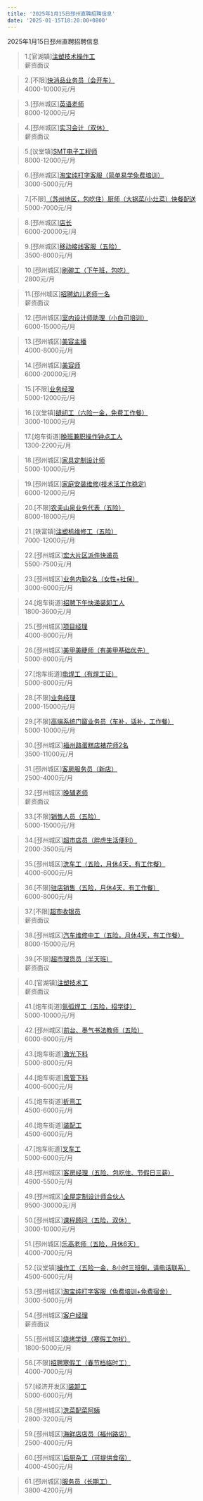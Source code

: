 ```yaml
---
title: '2025年1月15日邳州直聘招聘信息'
date: '2025-01-15T18:20:00+0800'
---
```

2025年1月15日邳州直聘招聘信息
<!--more-->
>1.[官湖镇][注塑技术操作工](https://www.pizhouzhipin.com/job/37854)<br>
>薪资面议

>2.[不限][快消品业务员（会开车）](https://www.pizhouzhipin.com/job/34162)<br>
>4000-10000元/月

>3.[邳州城区][英语老师](https://www.pizhouzhipin.com/job/38951)<br>
>8000-12000元/月

>4.[邳州城区][实习会计（双休）](https://www.pizhouzhipin.com/job/34671)<br>
>薪资面议

>5.[议堂镇][SMT电子工程师](https://www.pizhouzhipin.com/job/38024)<br>
>8000-12000元/月

>6.[邳州城区][淘宝纯打字客服（简单易学免费培训）](https://www.pizhouzhipin.com/job/36818)<br>
>3000-5000元/月

>7.[不限][（苏州地区，包吃住）厨师（大锅菜/小灶菜）快餐配送](https://www.pizhouzhipin.com/job/38637)<br>
>5000-7000元/月

>8.[邳州城区][店长](https://www.pizhouzhipin.com/job/38100)<br>
>6000-20000元/月

>9.[邳州城区][移动接线客服（五险）](https://www.pizhouzhipin.com/job/38461)<br>
>3500-8000元/月

>10.[邳州城区][刷碗工（下午班，包吃）](https://www.pizhouzhipin.com/job/26945)<br>
>2800元/月

>11.[邳州城区][招聘幼儿老师一名](https://www.pizhouzhipin.com/job/29919)<br>
>薪资面议

>12.[邳州城区][室内设计师助理（小白可培训）](https://www.pizhouzhipin.com/job/35224)<br>
>6000-15000元/月

>13.[邳州城区][美容主播](https://www.pizhouzhipin.com/job/38099)<br>
>4000-8000元/月

>14.[邳州城区][美容师](https://www.pizhouzhipin.com/job/38941)<br>
>6000-20000元/月

>15.[不限][业务经理](https://www.pizhouzhipin.com/job/36364)<br>
>5000-12000元/月

>16.[议堂镇][缝纫工（六险一金，免费工作餐）](https://www.pizhouzhipin.com/job/34359)<br>
>3000-10000元/月

>17.[炮车街道][晚班兼职操作钟点工人](https://www.pizhouzhipin.com/job/35687)<br>
>1300-2200元/月

>18.[邳州城区][家具定制设计师](https://www.pizhouzhipin.com/job/28553)<br>
>5000-10000元/月

>19.[邳州城区][家庭安装维修(技术活工作稳定)](https://www.pizhouzhipin.com/job/38526)<br>
>6000-12000元/月

>20.[不限][农夫山泉业务代表（五险）](https://www.pizhouzhipin.com/job/38965)<br>
>8000-18000元/月

>21.[铁富镇][注塑机维修工（五险）](https://www.pizhouzhipin.com/job/23673)<br>
>7000-12000元/月

>22.[邳州城区][宏大片区派件快递员](https://www.pizhouzhipin.com/job/35466)<br>
>5500-7500元/月

>23.[邳州城区][业务内勤2名（女性+社保）](https://www.pizhouzhipin.com/job/36015)<br>
>3000-6000元/月

>24.[炮车街道][招聘下午快递装卸工人](https://www.pizhouzhipin.com/job/36644)<br>
>1800-3600元/月

>25.[邳州城区][项目经理](https://www.pizhouzhipin.com/job/38854)<br>
>4000-8000元/月

>26.[邳州城区][美甲美睫师（有美甲基础优先）](https://www.pizhouzhipin.com/job/37468)<br>
>5000-8000元/月

>27.[炮车街道][电焊工（有焊工证）](https://www.pizhouzhipin.com/job/12313)<br>
>5000-8000元/月

>28.[不限][业务经理](https://www.pizhouzhipin.com/job/38950)<br>
>2000-15000元/月

>29.[不限][高端系统门窗业务员（车补，话补，工作餐）](https://www.pizhouzhipin.com/job/31406)<br>
>5000-10000元/月

>30.[邳州城区][福州路蛋糕店裱花师2名](https://www.pizhouzhipin.com/job/38559)<br>
>3500-11000元/月

>31.[邳州城区][客房服务员（新店）](https://www.pizhouzhipin.com/job/38216)<br>
>2500-4000元/月

>32.[邳州城区][晚辅老师](https://www.pizhouzhipin.com/job/38715)<br>
>薪资面议

>33.[不限][销售人员（五险）](https://www.pizhouzhipin.com/job/30789)<br>
>5000-15000元/月

>34.[邳州城区][超市店员（胖虎生活便利）](https://www.pizhouzhipin.com/job/38946)<br>
>2000-3500元/月

>35.[邳州城区][洗车工（五险，月休4天，有工作餐）](https://www.pizhouzhipin.com/job/27992)<br>
>4000-6000元/月

>36.[不限][驻店销售（五险，月休4天，有工作餐）](https://www.pizhouzhipin.com/job/28518)<br>
>6000-8000元/月

>37.[不限][超市收银员](https://www.pizhouzhipin.com/job/38810)<br>
>薪资面议

>38.[邳州城区][汽车维修中工（五险，月休4天，有工作餐）](https://www.pizhouzhipin.com/job/27994)<br>
>8000-15000元/月

>39.[不限][超市理货员（半天班）](https://www.pizhouzhipin.com/job/38809)<br>
>薪资面议

>40.[官湖镇][注塑技术工](https://www.pizhouzhipin.com/job/38952)<br>
>薪资面议

>41.[炮车街道][氩弧焊工（五险，招学徒）](https://www.pizhouzhipin.com/job/38340)<br>
>5000-10000元/月

>42.[邳州城区][前台、墨气书法教师（五险）](https://www.pizhouzhipin.com/job/25491)<br>
>6000-8000元/月

>43.[炮车街道][激光下料](https://www.pizhouzhipin.com/job/38954)<br>
>5000-8000元/月

>44.[炮车街道][弯管下料](https://www.pizhouzhipin.com/job/38955)<br>
>4000-6000元/月

>45.[炮车街道][折弯工](https://www.pizhouzhipin.com/job/38958)<br>
>4500-6000元/月

>46.[炮车街道][装配工](https://www.pizhouzhipin.com/job/38956)<br>
>4500-6000元/月

>47.[炮车街道][叉车工](https://www.pizhouzhipin.com/job/38957)<br>
>5000-6000元/月

>48.[邳州城区][客房经理（五险、包吃住、节假日三薪）](https://www.pizhouzhipin.com/job/32900)<br>
>4900-5500元/月

>49.[邳州城区][全屋定制设计师合伙人](https://www.pizhouzhipin.com/job/38948)<br>
>9500-30000元/月

>50.[邳州城区][课程顾问（五险，双休）](https://www.pizhouzhipin.com/job/20981)<br>
>3000-10000元/月

>51.[邳州城区][乐高老师（五险，月休6天）](https://www.pizhouzhipin.com/job/21303)<br>
>4000-7000元/月

>52.[议堂镇][操作工（五险一金，8小时三班倒，请电话联系）](https://www.pizhouzhipin.com/job/33221)<br>
>4500-6000元/月

>53.[邳州城区][淘宝纯打字客服（免费培训+免费宿舍）](https://www.pizhouzhipin.com/job/36825)<br>
>3000-5000元/月

>54.[邳州城区][客户经理](https://www.pizhouzhipin.com/job/38953)<br>
>薪资面议

>55.[邳州城区][烧烤学徒（寒假工勿扰）](https://www.pizhouzhipin.com/job/30726)<br>
>1800-5000元/月

>56.[不限][招聘寒假工（春节档临时工）](https://www.pizhouzhipin.com/job/38797)<br>
>4000-7000元/月

>57.[经济开发区][装卸工](https://www.pizhouzhipin.com/job/38687)<br>
>5000-6000元/月

>58.[邳州城区][洗菜配菜阿姨](https://www.pizhouzhipin.com/job/38963)<br>
>2800-3200元/月

>59.[邳州城区][海鲜店店员（福州路店）](https://www.pizhouzhipin.com/job/38925)<br>
>2500-4000元/月

>60.[邳州城区][后厨杂工（可提供食宿）](https://www.pizhouzhipin.com/job/38949)<br>
>4000-4500元/月

>61.[邳州城区][服务员（长期工）](https://www.pizhouzhipin.com/job/37198)<br>
>3800-4200元/月

